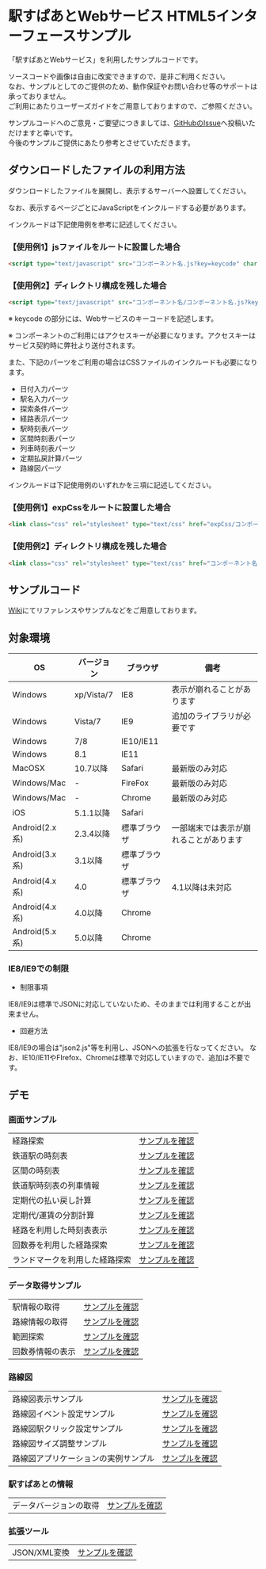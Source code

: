 # 駅すぱあとWebサービス HTML5インターフェースサンプル

「駅すぱあとWebサービス」を利用したサンプルコードです。  

 ソースコードや画像は自由に改変できますので、是非ご利用ください。  
 なお、サンプルとしてのご提供のため、動作保証やお問い合わせ等のサポートは承っておりません。  
 ご利用にあたりユーザーズガイドをご用意しておりますので、ご参照ください。  

 サンプルコードへのご意見・ご要望につきましては、[GitHubのIssue](https://github.com/EkispertWebService/GUI/issues/new)へ投稿いただけますと幸いです。  
 今後のサンプルご提供にあたり参考とさせていただきます。  

## ダウンロードしたファイルの利用方法

ダウンロードしたファイルを展開し、表示するサーバーへ設置してください。

なお、表示するページごとにJavaScriptをインクルードする必要があります。

インクルードは下記使用例を参考に記述してください。

### 【使用例1】jsファイルをルートに設置した場合

~~~html
<script type="text/javascript" src="コンポーネント名.js?key=keycode" charset="UTF-8"></script>
~~~

### 【使用例2】ディレクトリ構成を残した場合

~~~html
<script type="text/javascript" src="コンポーネント名/コンポーネント名.js?key=keycode" charset="UTF-8"></script>
~~~

※ keycode の部分には、Webサービスのキーコードを記述します。

※ コンポーネントのご利用にはアクセスキーが必要になります。アクセスキーはサービス契約時に弊社より送付されます。


また、下記のパーツをご利用の場合はCSSファイルのインクルードも必要になります。

* 日付入力パーツ
* 駅名入力パーツ
* 探索条件パーツ
* 経路表示パーツ
* 駅時刻表パーツ
* 区間時刻表パーツ
* 列車時刻表パーツ
* 定期払戻計算パーツ
* 路線図パーツ

インクルードは下記使用例のいずれかを三項に記述してください。

### 【使用例1】expCssをルートに設置した場合

~~~html
<link class="css" rel="stylesheet" type="text/css" href="expCss/コンポーネント名.css">
~~~

### 【使用例2】ディレクトリ構成を残した場合

~~~html
<link class="css" rel="stylesheet" type="text/css" href="コンポーネント名/expCss/コンポーネント名.css">
~~~

## サンプルコード

[Wiki](https://github.com/EkispertWebService/GUI/wiki)にてリファレンスやサンプルなどをご用意しております。

## 対象環境

|OS|バージョン|ブラウザ|備考|
| --- | --- | --- | --- |
|Windows  |xp/Vista/7 | IE8 | 表示が崩れることがあります  |
|Windows  |Vista/7 | IE9 | 追加のライブラリが必要です  |
|Windows  |7/8 | IE10/IE11 |  |
|Windows  |8.1 | IE11 |  |
|MacOSX  |10.7以降 | Safari | 最新版のみ対応  |
|Windows/Mac | - | FireFox | 最新版のみ対応  |
|Windows/Mac | - | Chrome | 最新版のみ対応  |
|iOS | 5.1.1以降 | Safari |  |
|Android(2.x系) | 2.3.4以降 | 標準ブラウザ | 一部端末では表示が崩れることがあります  |
|Android(3.x系) | 3.1以降 | 標準ブラウザ |  |
|Android(4.x系) | 4.0 | 標準ブラウザ | 4.1以降は未対応  |
|Android(4.x系) | 4.0以降 | Chrome | |
|Android(5.x系) | 5.0以降 | Chrome | |

### IE8/IE9での制限

* 制限事項

IE8/IE9は標準でJSONに対応していないため、そのままでは利用することが出来ません。

* 回避方法

IE8/IE9の場合は"json2.js"等を利用し、JSONへの拡張を行なってください。 なお、IE10/IE11やFIrefox、Chromeは標準で対応していますので、追加は不要です。


## デモ

### 画面サンプル

|||
| --- | --- |
|経路探索|[サンプルを確認](http://ekispertwebservice.github.io/GUI/sample/sample.html)|
|鉄道駅の時刻表|[サンプルを確認](http://ekispertwebservice.github.io/GUI/sample/stationTimeTable.html)|
|区間の時刻表|[サンプルを確認](http://ekispertwebservice.github.io/GUI/sample/sectionTimetable.html)|
|鉄道駅時刻表の列車情報|[サンプルを確認](http://ekispertwebservice.github.io/GUI/sample/trainTimetable.html)|
|定期代の払い戻し計算|[サンプルを確認](http://ekispertwebservice.github.io/GUI/sample/repayment.html)|
|定期代/運賃の分割計算|[サンプルを確認](http://ekispertwebservice.github.io/GUI/sample/divided.html)|
|経路を利用した時刻表表示|[サンプルを確認](http://ekispertwebservice.github.io/GUI/sample/courseTimetable.html)|
|回数券を利用した経路探索|[サンプルを確認](http://ekispertwebservice.github.io/GUI/sample/courseCoupon.html)|
|ランドマークを利用した経路探索|[サンプルを確認](http://ekispertwebservice.github.io/GUI/sample/landmarkCourse.html)|

### データ取得サンプル

|||
| --- | --- |
|駅情報の取得|[サンプルを確認](http://ekispertwebservice.github.io/GUI/sample/stationInfo.html)|
|路線情報の取得|[サンプルを確認](http://ekispertwebservice.github.io/GUI/sample/railInfo.html)|
|範囲探索|[サンプルを確認](http://ekispertwebservice.github.io/GUI/sample/stationRange.html)|
|回数券情報の表示|[サンプルを確認](http://ekispertwebservice.github.io/GUI/sample/couponList.html)|

### 路線図

|||
| --- | --- |
|路線図表示サンプル|[サンプルを確認](http://ekispertwebservice.github.io/GUI/sample/basic.html)|
|路線図イベント設定サンプル|[サンプルを確認](http://ekispertwebservice.github.io/GUI/sample/event.html)|
|路線図駅クリック設定サンプル|[サンプルを確認](http://ekispertwebservice.github.io/GUI/sample/click.html)|
|路線図サイズ調整サンプル|[サンプルを確認](http://ekispertwebservice.github.io/GUI/sample/table.html)|
|路線図アプリケーションの実例サンプル|[サンプルを確認](http://ekispertwebservice.github.io/GUI/sample/powerful.html)|

### 駅すぱあとの情報

|||
| --- | --- |
|データバージョンの取得|[サンプルを確認](http://ekispertwebservice.github.io/GUI/sample/dataVersion.html)|

### 拡張ツール

|||
| --- | --- |
|JSON/XML変換|[サンプルを確認](http://ekispertwebservice.github.io/GUI/sample/xmlCourse.html)|
